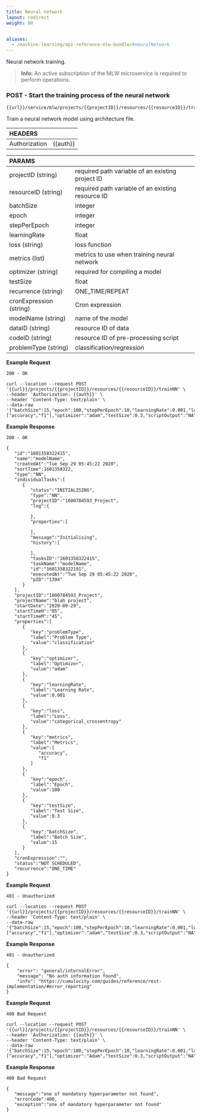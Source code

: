 ```yaml
---
title: Neural network
layout: redirect
weight: 80


aliases:
  - /machine-learning/api-reference-mlw-bundle/#neuralNetwork
---
```


Neural network training.

>**Info:** An active subscription of the MLW microservice is required to perform operations.

### POST - Start the training process of the neural network 

```
{{url}}/service/mlw/projects/{{projectID}}/resources/{{resourceID}}/trainNN
```

Train a neural network model using architecture file.

|HEADERS||
|:---|:---|
|Authorization|{{auth}}

|PARAMS||
|:---|:---|
|projectID (string)| required path variable of an existing project ID
|resourceID (string)| required path variable of an existing resource ID
|batchSize| integer
|epoch| integer
|stepPerEpoch| integer
|learningRate| float
|loss (string)| loss function
|metrics (list)| metrics to use when training neural network
|optimizer (string)| required for compiling a model
|testSize| float
|recurrence (string)| ONE_TIME/REPEAT
|cronExpression (string)| Cron expression
|modelName (string)| name of the model
|dataID (string)| resource ID of data
|codeID (string)| resource ID of pre-processing script
|problemType (string)| classification/regression

**Example Request**

```
200 - OK

curl --location --request POST '{{url}}/projects/{{projectID}}/resources/{{resourceID}}/trainNN' \
--header 'Authorization: {{auth}}' \
--header 'Content-Type: text/plain' \
--data-raw '{"batchSize":15,"epoch":100,"stepPerEpoch":10,"learningRate":0.001,"loss":"categorical_crossentropy","metrics":["accuracy","f1"],"optimizer":"adam","testSize":0.3,"scriptOutput":"NA","recurrence":"ONE_TIME","cronExpression":"","modelName":"modelName","dataID":"1601289034_0614_Resource","codeID":"1601282978_0253_Resource","problemType":"classification"}'

```

**Example Response**

```
200 - OK

{
   "id":"1601358322415",
   "name":"modelName",
   "createdAt":"Tue Sep 29 05:45:22 2020",
   "sortTime":1601358322,
   "type":"NN",
   "individualTasks":[
      {
         "status":"INITIALISING",
         "type":"NN",
         "projectID":"1600784593_Project",
         "log":{
            
         },
         "properties":[
            
         ],
         "message":"Initialising",
         "history":[
            
         ],
         "tasksID":"1601358322415",
         "taskName":"modelName",
         "id":"1601358322191",
         "executedAt":"Tue Sep 29 05:45:22 2020",
         "pID":"1394"
      }
   ],
   "projectID":"1600784593_Project",
   "projectName":"blah project",
   "startDate":"2020-09-29",
   "startTimeH":"05",
   "startTimeM":"45",
   "properties":[
      {
         "key":"problemType",
         "label":"Problem Type",
         "value":"classification"
      },
      {
         "key":"optimizer",
         "label":"Optimizer",
         "value":"adam"
      },
      {
         "key":"learningRate",
         "label":"Learning Rate",
         "value":0.001
      },
      {
         "key":"loss",
         "label":"Loss",
         "value":"categorical_crossentropy"
      },
      {
         "key":"metrics",
         "label":"Metrics",
         "value":[
            "accuracy",
            "f1"
         ]
      },
      {
         "key":"epoch",
         "label":"Epoch",
         "value":100
      },
      {
         "key":"testSize",
         "label":"Test Size",
         "value":0.3
      },
      {
         "key":"batchSize",
         "label":"Batch Size",
         "value":15
      }
   ],
   "cronExpression":"",
   "status":"NOT SCHEDULED",
   "recurrence":"ONE_TIME"
}
```

**Example Request**

```
401 - Unauthorized

curl --location --request POST '{{url}}/projects/{{projectID}}/resources/{{resourceID}}/trainNN' \
--header 'Content-Type: text/plain' \
--data-raw '{"batchSize":15,"epoch":100,"stepPerEpoch":10,"learningRate":0.001,"loss":"categorical_crossentropy","metrics":["accuracy","f1"],"optimizer":"adam","testSize":0.3,"scriptOutput":"NA","recurrence":"ONE_TIME","cronExpression":"","modelName":"someName","dataID":"1601289034_0614_Resource","codeID":"1601282978_0253_Resource","problemType":"classification"}'
```

**Example Response**

```
401 - Unauthorized

{
    "error": "general/internalError",
    "message": "No auth information found",
    "info": "https://cumulocity.com/guides/reference/rest-implementation/#error_reporting"
}
```

**Example Request**

```
400 Bad Request

curl --location --request POST '{{url}}/projects/{{projectID}}/resources/{{resourceID}}/trainNN' \
--header 'Authorization: {{auth}}' \
--header 'Content-Type: text/plain' \
--data-raw '{"batchSize":15,"epoch":100,"stepPerEpoch":10,"learningRate":0.001,"loss":"categorical_crossentropy","metrics":["accuracy","f1"],"optimizer":"Adam","testSize":0.3,"scriptOutput":"NA","recurrence":"ONE_TIME","cronExpression":"","modelName":"someName","dataID":"1600786268_0337_Resource"}'
```

**Example Response**

```
400 Bad Request

{
   "message":"one of mandatory hyperparameter not found",
   "errorCode":400,
   "exception":"one of mandatory hyperparameter not found"
}
```
